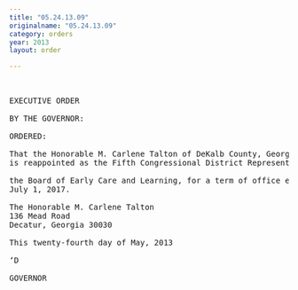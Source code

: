 ```yaml
---
title: "05.24.13.09"
originalname: "05.24.13.09"
category: orders
year: 2013
layout: order

---
```

<pre>
 

EXECUTIVE ORDER

BY THE GOVERNOR:

ORDERED:

That the Honorable M. Carlene Talton of DeKalb County, Georgia,
is reappointed as the Fifth Congressional District Representative on

the Board of Early Care and Learning, for a term of office ending
July 1, 2017.

The Honorable M. Carlene Talton
136 Mead Road
Decatur, Georgia 30030

This twenty-fourth day of May, 2013

‘D

GOVERNOR

</pre>
